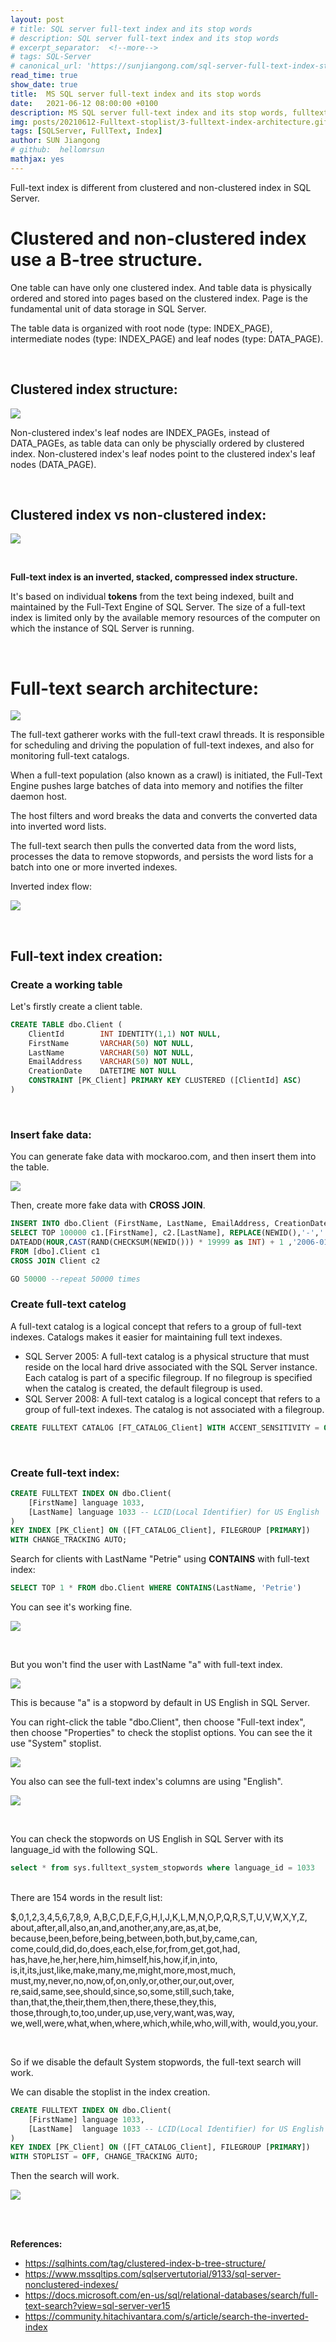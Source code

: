 ```yaml
---
layout: post
# title: SQL server full-text index and its stop words
# description: SQL server full-text index and its stop words
# excerpt_separator:  <!--more-->
# tags: SQL-Server
# canonical_url: 'https://sunjiangong.com/sql-server-full-text-index-stop-words-stop-list/'
read_time: true
show_date: true
title:  MS SQL server full-text index and its stop words
date:   2021-06-12 08:00:00 +0100
description: MS SQL server full-text index and its stop words, fulltext index, Microsoft
img: posts/20210612-Fulltext-stoplist/3-fulltext-index-architecture.gif
tags: [SQLServer, FullText, Index]
author: SUN Jiangong
# github:  hellomrsun
mathjax: yes
---
```


Full-text index is different from clustered and non-clustered index in SQL Server.

# Clustered and non-clustered index use a B-tree structure.

One table can have only one clustered index. And table data is physically ordered and stored into pages based on the clustered index. Page is the fundamental unit of data storage in SQL Server.

The table data is organized with root node (type: INDEX_PAGE), intermediate nodes (type: INDEX_PAGE) and leaf nodes (type: DATA_PAGE).

<br/>

## Clustered index structure:

![](./../../../assets/img/posts/20210612-Fulltext-stoplist/1-clustered-index-structure.jpg)

<!--more-->

Non-clustered index's leaf nodes are INDEX_PAGEs, 
instead of DATA_PAGEs, as table data can only be physcially ordered by clustered index. Non-clustered index's leaf nodes point to the clustered index's leaf nodes (DATA_PAGE).

<br/>

## Clustered index vs non-clustered index:

![](./../../../assets/img/posts/20210612-Fulltext-stoplist/2-clustered-index-vs-non-clustered-index.PNG)

<br/>

**Full-text index is an inverted, stacked, compressed index structure.**

It's based on individual **tokens** from the text being indexed, built and maintained by the Full-Text Engine of SQL Server. The size of a full-text index is limited only by the available memory resources of the computer on which the instance of SQL Server is running.

<br/>

# Full-text search architecture:

![](./../../../assets/img/posts/20210612-Fulltext-stoplist/3-fulltext-index-architecture.gif)

The full-text gatherer works with the full-text crawl threads. It is responsible for scheduling and driving the population of full-text indexes, and also for monitoring full-text catalogs.

When a full-text population (also known as a crawl) is initiated, the Full-Text Engine pushes large batches of data into memory and notifies the filter daemon host. 

The host filters and word breaks the data and converts the converted data into inverted word lists. 

The full-text search then pulls the converted data from the word lists, processes the data to remove stopwords, and persists the word lists for a batch into one or more inverted indexes.

Inverted index flow:

![](./../../../assets/img/posts/20210612-Fulltext-stoplist/9-inverted-index.jpg)

<br/>

## Full-text index creation:


### Create a working table

Let's firstly create a client table.

```sql
CREATE TABLE dbo.Client (
    ClientId		INT IDENTITY(1,1) NOT NULL,
    FirstName		VARCHAR(50) NOT NULL, 
    LastName		VARCHAR(50) NOT NULL,
    EmailAddress	VARCHAR(50) NOT NULL,
    CreationDate	DATETIME NOT NULL
    CONSTRAINT [PK_Client] PRIMARY KEY CLUSTERED ([ClientId] ASC)
)
```
<br/>

### Insert fake data:

You can generate fake data with mockaroo.com, and then insert them into the table.

![](./../../../assets/img/posts/20210612-Fulltext-stoplist/10-mockaroo.PNG)

Then, create more fake data with **CROSS JOIN**.

```sql
INSERT INTO dbo.Client (FirstName, LastName, EmailAddress, CreationDate)
SELECT TOP 100000 c1.[FirstName], c2.[LastName], REPLACE(NEWID(),'-','') + '@gmail.com',
DATEADD(HOUR,CAST(RAND(CHECKSUM(NEWID())) * 19999 as INT) + 1 ,'2006-01-01')
FROM [dbo].Client c1
CROSS JOIN Client c2

GO 50000 --repeat 50000 times
```


### Create full-text catelog 

A full-text catalog is a logical concept that refers to a group of full-text indexes. Catalogs makes it easier for maintaining full text indexes.

- SQL Server 2005: A full-text catalog is a physical structure that must reside on the local hard drive associated with the SQL Server instance. Each catalog is part of a specific filegroup. If no filegroup is specified when the catalog is created, the default filegroup is used.
- SQL Server 2008: A full-text catalog is a logical concept that refers to a group of full-text indexes. The catalog is not associated with a filegroup.

```sql
CREATE FULLTEXT CATALOG [FT_CATALOG_Client] WITH ACCENT_SENSITIVITY = OFF
```

<br/>

### Create full-text index:

```sql
CREATE FULLTEXT INDEX ON dbo.Client(
	[FirstName] language 1033,
	[LastName] language 1033 -- LCID(Local Identifier) for US English
)
KEY INDEX [PK_Client] ON ([FT_CATALOG_Client], FILEGROUP [PRIMARY])
WITH CHANGE_TRACKING AUTO;
```

Search for clients with LastName "Petrie" using **CONTAINS** with full-text index:

```sql
SELECT TOP 1 * FROM dbo.Client WHERE CONTAINS(LastName, 'Petrie')
```

You can see it's working fine.

![](./../../../assets/img/posts/20210612-Fulltext-stoplist/4-fulltext-search-contains.PNG)

<br/>

But you won't find the user with LastName "a" with full-text index.

![](./../../../assets/img/posts/20210612-Fulltext-stoplist/5-fulltext-search-contains-stopword.PNG)

This is because "a" is a stopword by default in US English in SQL Server.

You can right-click the table "dbo.Client", then choose "Full-text index", then choose "Properties" to check the stoplist options. You can see the it use "System" stoplist.

![](./../../../assets/img/posts/20210612-Fulltext-stoplist/6-fulltext-search-stoplist-option.PNG)

You also can see the full-text index's columns are using "English".

![](./../../../assets/img/posts/20210612-Fulltext-stoplist/7-fulltext-search-stoplist-option-language.PNG)

<br/>

You can check the stopwords on US English in SQL Server with its language_id with the following SQL.

```sql
select * from sys.fulltext_system_stopwords where language_id = 1033
```

<br/>
There are 154 words in the result list:

$,0,1,2,3,4,5,6,7,8,9,
A,B,C,D,E,F,G,H,I,J,K,L,M,N,O,P,Q,R,S,T,U,V,W,X,Y,Z,
about,after,all,also,an,and,another,any,are,as,at,be,
because,been,before,being,between,both,but,by,came,can,
come,could,did,do,does,each,else,for,from,get,got,had,
has,have,he,her,here,him,himself,his,how,if,in,into,
is,it,its,just,like,make,many,me,might,more,most,much,
must,my,never,no,now,of,on,only,or,other,our,out,over,
re,said,same,see,should,since,so,some,still,such,take,
than,that,the,their,them,then,there,these,they,this,
those,through,to,too,under,up,use,very,want,was,way,
we,well,were,what,when,where,which,while,who,will,with,
would,you,your.

<br/>

So if we disable the default System stopwords, the full-text search will work.

We can disable the stoplist in the index creation.

```sql
CREATE FULLTEXT INDEX ON dbo.Client(
	[FirstName] language 1033,
	[LastName]  language 1033 -- LCID(Local Identifier) for US English
)
KEY INDEX [PK_Client] ON ([FT_CATALOG_Client], FILEGROUP [PRIMARY])
WITH STOPLIST = OFF, CHANGE_TRACKING AUTO;
```

Then the search will work.

![](./../../../assets/img/posts/20210612-Fulltext-stoplist/8-fulltext-search-stoplist-disabled.PNG)


<br/>
<br/>

**References:**
- https://sqlhints.com/tag/clustered-index-b-tree-structure/
- https://www.mssqltips.com/sqlservertutorial/9133/sql-server-nonclustered-indexes/
- https://docs.microsoft.com/en-us/sql/relational-databases/search/full-text-search?view=sql-server-ver15
- https://community.hitachivantara.com/s/article/search-the-inverted-index